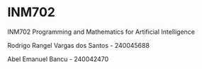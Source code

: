 # INM702
INM702 Programming and Mathematics for Artificial Intelligence

Rodrigo Rangel Vargas dos Santos - 240045688

Abel Emanuel Bancu - 240042470
